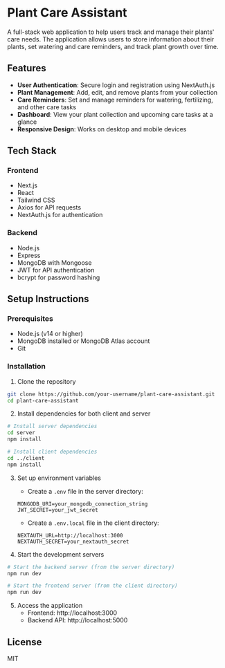 # Plant Care Assistant

A full-stack web application to help users track and manage their plants' care needs. The application allows users to store information about their plants, set watering and care reminders, and track plant growth over time.

## Features

- **User Authentication**: Secure login and registration using NextAuth.js
- **Plant Management**: Add, edit, and remove plants from your collection
- **Care Reminders**: Set and manage reminders for watering, fertilizing, and other care tasks
- **Dashboard**: View your plant collection and upcoming care tasks at a glance
- **Responsive Design**: Works on desktop and mobile devices

## Tech Stack

### Frontend
- Next.js
- React
- Tailwind CSS
- Axios for API requests
- NextAuth.js for authentication

### Backend
- Node.js
- Express
- MongoDB with Mongoose
- JWT for API authentication
- bcrypt for password hashing

## Setup Instructions

### Prerequisites
- Node.js (v14 or higher)
- MongoDB installed or MongoDB Atlas account
- Git

### Installation

1. Clone the repository
```bash
git clone https://github.com/your-username/plant-care-assistant.git
cd plant-care-assistant
```

2. Install dependencies for both client and server
```bash
# Install server dependencies
cd server
npm install

# Install client dependencies
cd ../client
npm install
```

3. Set up environment variables
   - Create a `.env` file in the server directory:
   ```
   MONGODB_URI=your_mongodb_connection_string
   JWT_SECRET=your_jwt_secret
   ```
   
   - Create a `.env.local` file in the client directory:
   ```
   NEXTAUTH_URL=http://localhost:3000
   NEXTAUTH_SECRET=your_nextauth_secret
   ```

4. Start the development servers
```bash
# Start the backend server (from the server directory)
npm run dev

# Start the frontend server (from the client directory)
npm run dev
```

5. Access the application
   - Frontend: http://localhost:3000
   - Backend API: http://localhost:5000

## License

MIT 
